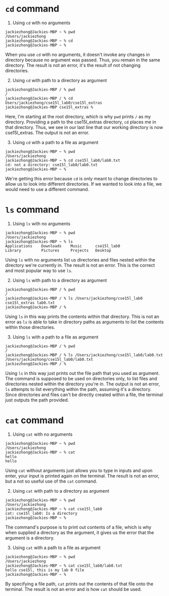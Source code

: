 # `cd` command
1. Using `cd` with no arguments
```
jackiezhong@Jackies-MBP ~ % pwd
/Users/jackiezhong
jackiezhong@Jackies-MBP ~ % cd 
jackiezhong@Jackies-MBP ~ %
```
When you use `cd` with no arguments, it doesn't invoke any changes in directory because no argument was passed. Thus, you remain in the same directory. 
The result is not an error, it's the result of not changing directories.


2. Using `cd` with path to a directory as argument
```
jackiezhong@Jackies-MBP / % pwd
/
jackiezhong@Jackies-MBP / % cd Users/jackiezhong/cse15l_lab0/cse15l_extras
jackiezhong@Jackies-MBP cse15l_extras %
```
Here, I'm starting at the root directory, which is why `pwd` prints `/` as my directory. Providing a path to the cse15l_extras directory, `cd` places me in that directory. 
Thus, we see in our last line that our working directory is now cse15l_extras. The output is not an error.


3. Using `cd` with a path to a file as argument
```
jackiezhong@Jackies-MBP ~ % pwd
/Users/jackiezhong
jackiezhong@Jackies-MBP ~ % cd cse15l_lab0/lab0.txt
cd: not a directory: cse15l_lab0/lab0.txt
jackiezhong@Jackies-MBP ~ %
```
We're getting this error because `cd` is only meant to change directories to allow us to look into different directories. If we wanted to look into a file, we would need to use a different command. 





# `ls` command
1. Using `ls` with no arguments
```
jackiezhong@Jackies-MBP ~ % pwd
/Users/jackiezhong
jackiezhong@Jackies-MBP ~ % ls
Applications    Downloads    Music      cse15l_lab0
Library         Pictures     Projects   Desktop
```
Using `ls` with no arguments list us directories and files nested within the directory we're currently in. The result is not an error. This is the correct and most
popular way to use `ls`.


2. Using `ls` with path to a directory as argument
```
jackiezhong@Jackies-MBP / % pwd
/
jackiezhong@Jackies-MBP / % ls /Users/jackiezhong/cse15l_lab0
cse15l_extras lab0.txt
jackiezhong@Jackies-MBP / %
```
Using `ls` in this way prints the contents within that directory. This is not an error as `ls` is able to take in directory paths as arguments to list the contents within those directories.


3. Using `ls` with a path to a file as argument
```
jackiezhong@Jackies-MBP / % pwd
/
jackiezhong@Jackies-MBP / % ls /Users/jackiezhong/cse15l_lab0/lab0.txt
/Users/jackiezhong/cse15l_lab0/lab0.txt
jackiezhong@Jackies-MBP / %
```
Using `ls` in this way just prints out the file path that you used as argument. The command is supposed to be used on directories only, to list files and directories nested within 
the directory you're in. The output is not an error, `ls` attempts to list everything within the path, assuming it's a directory. Since directories and files can't be directly created
within a file, the terminal just outputs the path provided.





# `cat` command
1. Using `cat` with no arguments
```
jackiezhong@Jackies-MBP ~ % pwd
/Users/jackiezhong
jackiezhong@Jackies-MBP ~ % cat
hello
hello
```
Using `cat` without arguments just allows you to type in inputs and upon enter, your input is printed again on the terminal. The result is not an error, but a not so useful use
of the `cat` command.


2. Using `cat` with path to a directory as argument
```
jackiezhong@Jackies-MBP ~ % pwd
/Users/jackiezhong
jackiezhong@Jackies-MBP ~ % cat cse15l_lab0
cat: cse15l_lab0: Is a directory
jackiezhong@Jackies-MBP ~ %
```
The command's purpose is to print out contents of a file, which is why when supplied a directory as the argument, it gives us the error that the argument is a directory.


3. Using `cat` with a path to a file as argument
```
jackiezhong@Jackies-MBP ~ % pwd
/Users/jackiezhong
jackiezhong@Jackies-MBP ~ % cat cse15l_lab0/lab0.txt
hello cse15l, this is my lab 0 file
jackiezhong@Jackies-MBP ~ %
```   
By specifying a file path, `cat` prints out the contents of that file onto the terminal. The result is not an error and is how `cat` should be used.







   
